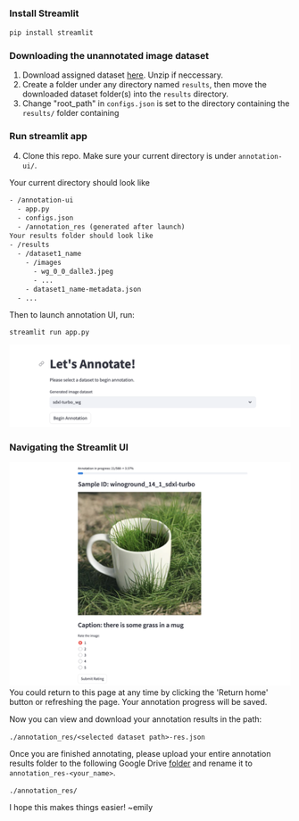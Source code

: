 
### Install Streamlit
```python
pip install streamlit 
```

### Downloading the unannotated image dataset
1. Download assigned dataset [here](https://drive.google.com/drive/folders/1vkFJLx4YqdRTC4x_1SOAoQOA57GbN51Y?usp=sharing). Unzip if neccessary.
2. Create a folder under any directory named ```results```, then move the downloaded dataset folder(s) into the ```results``` directory.
3. Change "root_path" in  ```configs.json``` is set to the directory containing the  ```results/``` folder containing 

### Run streamlit app
4. Clone this repo. Make sure your current directory is under ```annotation-ui/```. 

Your current directory should look like
```
- /annotation-ui
  - app.py
  - configs.json
  - /annotation_res (generated after launch)
Your results folder should look like
- /results
  - /dataset1_name
    - /images
      - wg_0_0_dalle3.jpeg
      - ...
    - dataset1_name-metadata.json
  - ...
```
Then to launch annotation UI, run:
```python
streamlit run app.py
```
![Home page](./assets/home_page.png)

### Navigating the Streamlit UI
![Annotate page](./assets/annotate_page.png)
You could return to this page at any time by clicking the 'Return home' button or refreshing the page. Your annotation progress will be saved.

Now you can view and download your annotation results in the path:

```./annotation_res/<selected dataset path>-res.json```

Once you are finished annotating, please upload your entire annotation results folder to the following Google Drive [folder](https://drive.google.com/drive/u/0/folders/1nHC7DwReQnypWBM3lYR1QtPfXmZaSRRQ) and rename it to ```annotation_res-<your_name>```.

```./annotation_res/```

I hope this makes things easier! 
~emily